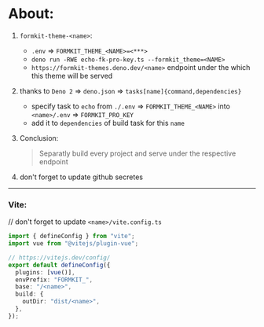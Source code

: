 # About:

1. `formkit-theme-<name>`:
   - `.env` => `FORMKIT_THEME_<NAME>=<***>`
   - `deno run -RWE echo-fk-pro-key.ts --formkit_theme=<NAME>`
   - `https://formkit-themes.deno.dev/<name>` endpoint under the which this
     theme will be served
2. thanks to `Deno 2` => `deno.json` => `tasks[name]{command,dependencies}`
   - specify task to `echo` from `./.env` => `FORMKIT_THEME_<NAME>` into
     `<name>/.env` => `FORMKIT_PRO_KEY`
   - add it to `dependencies` of build task for this `name`
3. Conclusion:
   > Separatly build every project and serve under the respective endpoint

4. don't forget to update github secretes

---

### Vite:

// don't forget to update `<name>/vite.config.ts`

```ts
import { defineConfig } from "vite";
import vue from "@vitejs/plugin-vue";

// https://vitejs.dev/config/
export default defineConfig({
  plugins: [vue()],
  envPrefix: "FORMKIT_",
  base: "/<name>",
  build: {
    outDir: "dist/<name>",
  },
});
```
